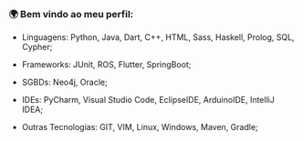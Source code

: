 ### 🌍 Bem vindo ao meu perfil: 

- Linguagens: Python, Java, Dart, C++, HTML, Sass, Haskell, Prolog, SQL, Cypher;
  
- Frameworks: JUnit, ROS, Flutter, SpringBoot;

- SGBDs: Neo4j, Oracle;

- IDEs: PyCharm, Visual Studio Code, EclipseIDE, ArduinoIDE, IntelliJ IDEA;

- Outras Tecnologias: GIT, VIM, Linux, Windows, Maven, Gradle;


